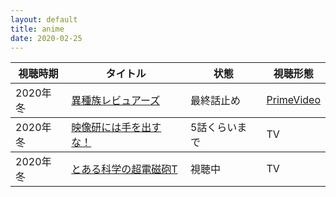 ```yaml
---
layout: default
title: anime
date: 2020-02-25
---
```


<table class="table table-striped">
  <thead>
    <tr>
      <th>視聴時期</th>
      <th>タイトル</th>
      <th>状態</th>
      <th>視聴形態</th>
    </tr>
  </thead>
  <tbody>
    <tr>
      <td>2020年冬</td>
      <td><a href="https://isyuzoku.com/">異種族レビュアーズ</a></td>
      <td>最終話止め</td>
      <td><a href="https://www.amazon.co.jp/gp/video/detail/B083PRRV73/">PrimeVideo</a></td>
    </tr>
  </tbody>
  <tbody>
    <tr>
      <td>2020年冬</td>
      <td><a href="http://eizouken-anime.com/">映像研には手を出すな！</a></td>
      <td>5話くらいまで</td>
      <td>TV</td>
    </tr>
  </tbody>
  <tbody>
    <tr>
      <td>2020年冬</td>
      <td><a href="https://toaru-project.com/railgun_t/">とある科学の超電磁砲T</a></td>
      <td>視聴中</td>
      <td>TV</td>
    </tr>
  </tbody>
</table>